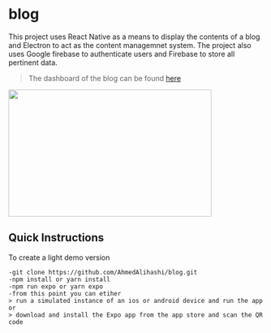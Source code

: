 # blog

This project uses React Native as a means to display the contents of a blog and Electron to act as the content managemnet system.
The project also uses Google firebase to authenticate users and Firebase to store all pertinent data.   

> The dashboard of the blog can be found [here](https://github.com/AhmedAlihashi/blog-dashboard/tree/master)

<img src='https://i.imgur.com/1irEscM.gif' height='250' width='400' ></img>

## Quick Instructions

To create a light demo version

```
-git clone https://github.com/AhmedAlihashi/blog.git
-npm install or yarn install
-npm run expo or yarn expo
-from this point you can etiher
> run a simulated instance of an ios or android device and run the app 
or
> download and install the Expo app from the app store and scan the QR code 
```
